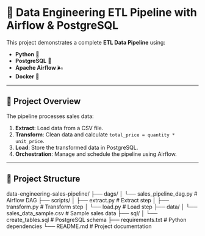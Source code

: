 # 🚀 Data Engineering ETL Pipeline with Airflow & PostgreSQL

This project demonstrates a complete **ETL Data Pipeline** using:
- **Python** 🐍
- **PostgreSQL** 🐘
- **Apache Airflow** 🌬️
- **Docker** 🐳

---

## 📌 Project Overview
The pipeline processes sales data:
1. **Extract**: Load data from a CSV file.  
2. **Transform**: Clean data and calculate `total_price = quantity * unit_price`.  
3. **Load**: Store the transformed data in PostgreSQL.  
4. **Orchestration**: Manage and schedule the pipeline using Airflow.  

---

## 📂 Project Structure
data-engineering-sales-pipeline/
├── dags/
│   └── sales_pipeline_dag.py      # Airflow DAG
├── scripts/
│   ├── extract.py                 # Extract step
│   ├── transform.py               # Transform step
│   └── load.py                    # Load step
├── data/
│   └── sales_data_sample.csv      # Sample sales data
├── sql/
│   └── create_tables.sql          # PostgreSQL schema
├── requirements.txt               # Python dependencies
└── README.md                      # Project documentation
